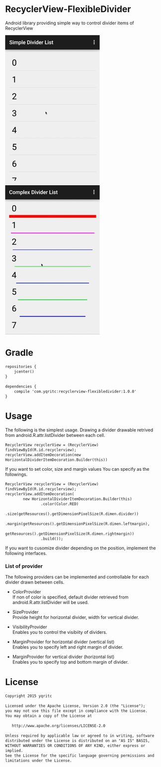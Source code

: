 # RecyclerView-FlexibleDivider
Android library providing simple way to control divider items of RecyclerView

 ![Simple Divider](/sample/sample1.gif) ![Complex Divider](/sample/sample2.gif)

# Gradle
```
repositories {
    jcenter()
}

dependencies {
    compile 'com.yqritc:recyclerview-flexibledivider:1.0.0'
}
```

# Usage

The following is the simplest usage.
Drawing a divider drawable retrived from android.R.attr.listDivider between each cell.
```
RecyclerView recyclerView = (RecyclerView) findViewById(R.id.recyclerview);
recyclerView.addItemDecoration(new HorizontalDividerItemDecoration.Builder(this))
```

If you want to set color, size and margin values 
You can specify as the followings.
```
RecyclerView recyclerView = (RecyclerView) findViewById(R.id.recyclerview);
recyclerView.addItemDecoration(
        new HorizontalDividerItemDecoration.Builder(this)
                .color(Color.RED)
                .size(getResources().getDimensionPixelSize(R.dimen.divider))
                .margin(getResources().getDimensionPixelSize(R.dimen.leftmargin),
                        getResources().getDimensionPixelSize(R.dimen.rightmargin))
                .build());
```

If you want to cusomize divider depending on the position, implement the following interfaces.

### List of provider
The following providers can be implemented and controllable for each divider drawn between cells.

- ColorProvider  
If non of color is specified, default divider retrieved from android.R.attr.listDivider will be used.

- SizeProvider  
Provide height for horizontal divider, width for vertical divider.

- VisibilityProvider  
Enables you to control the visibiity of dividers.

- MarginProvider for horizontal divider (vertical list)  
Enables you to specify left and right margin of divider.

- MarginProvider for vertical divider (horizontal list)  
Enables you to specify top and bottom margin of divider.


# License
```
Copyright 2015 yqritc

Licensed under the Apache License, Version 2.0 (the "License");
you may not use this file except in compliance with the License.
You may obtain a copy of the License at

   http://www.apache.org/licenses/LICENSE-2.0

Unless required by applicable law or agreed to in writing, software
distributed under the License is distributed on an "AS IS" BASIS,
WITHOUT WARRANTIES OR CONDITIONS OF ANY KIND, either express or implied.
See the License for the specific language governing permissions and
limitations under the License.
```

